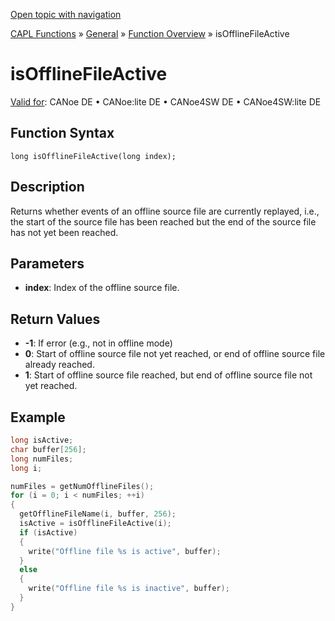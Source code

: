 [Open topic with navigation](../../../../../CANoeDEFamily.htm#Topics/CAPLFunctions/Other/Functions/CAPLfunctionIsOfflineFileActive.md)

[CAPL Functions](../../CAPLfunctions.md) » [General](../CAPLGeneralStartPage.md) » [Function Overview](../CAPLfunctionsGeneralOverview.md) » isOfflineFileActive

# isOfflineFileActive

[Valid for](../../../Shared/FeatureAvailability.md): CANoe DE • CANoe:lite DE • CANoe4SW DE • CANoe4SW:lite DE

## Function Syntax

```
long isOfflineFileActive(long index);
```

## Description

Returns whether events of an offline source file are currently replayed, i.e., the start of the source file has been reached but the end of the source file has not yet been reached.

## Parameters

- **index**: Index of the offline source file.

## Return Values

- **-1**: If error (e.g., not in offline mode)
- **0**: Start of offline source file not yet reached, or end of offline source file already reached.
- **1**: Start of offline source file reached, but end of offline source file not yet reached.

## Example

```c
long isActive;
char buffer[256];
long numFiles;
long i;

numFiles = getNumOfflineFiles();
for (i = 0; i < numFiles; ++i)
{
  getOfflineFileName(i, buffer, 256);
  isActive = isOfflineFileActive(i);
  if (isActive)
  {
    write("Offline file %s is active", buffer);
  }
  else
  {
    write("Offline file %s is inactive", buffer);
  }
}
```
